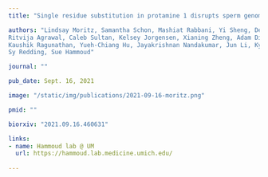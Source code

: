```yaml
---
title: "Single residue substitution in protamine 1 disrupts sperm genome packaging and embryonic development in mice"

authors: "Lindsay Moritz, Samantha Schon, Mashiat Rabbani, Yi Sheng, Devon Pendlebury, 
Ritvija Agrawal, Caleb Sultan, Kelsey Jorgensen, Xianing Zheng, Adam Diehl, 
Kaushik Ragunathan, Yueh-Chiang Hu, Jayakrishnan Nandakumar, Jun Li, Kyle Orwig, 
Sy Redding, Sue Hammoud"

journal: ""

pub_date: Sept. 16, 2021

image: "/static/img/publications/2021-09-16-moritz.png"

pmid: ""

biorxiv: "2021.09.16.460631"

links:
- name: Hammoud lab @ UM
  url: https://hammoud.lab.medicine.umich.edu/
  
---
```

